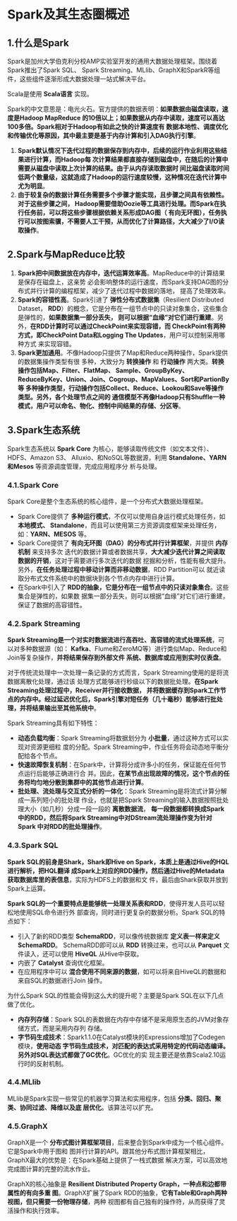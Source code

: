 Spark及其生态圈概述
================================================================================
## 1.什么是Spark
Spark是加州大学伯克利分校AMP实验室开发的通用大数据处理框架。围绕着Spark推出了Spark SQL、
Spark Streaming、MLlib、GraphX和SparkR等组件，这些组件逐渐形成大数据处理一站式解决平台。

Scala是使用 **Scala语言** 实现。

Spark的中文意思是：电光火石。官方提供的数据表明：**如果数据由磁盘读取，速度是Hadoop MapReduce
的10倍以上；如果数据从内存中读取，速度可以高达100多倍。Spark相对于Hadoop有如此之快的计算速度有
数据本地性、调度优化和传输优化等原因，其中最主要是基于内存计算和引入DAG执行引擎**。
1. **Spark默认情况下迭代过程的数据保存到内存中，后续的运行作业利用这些结果进行计算，而Hadoop每
次计算结果都直接存储到磁盘中，在随后的计算中需要从磁盘中读取上次计算的结果。由于从内存读取数据时
间比磁盘读取时间低两个数量级，这就造成了Hadoop的运行速度较慢，这种情况在迭代计算中尤为明显**。
2. **由于较复杂的数据计算任务需要多个步骤才能实现，且步骤之间具有依赖性。对于这些步骤之间，
Hadoop需要借助Oozie等工具进行处理。而Spark在执行任务前，可以将这些步骤根据依赖关系形成DAG图（
有向无环图），任务执行可以按图索骥，不需要人工干预，从而优化了计算路径，大大减少了I/O读取操作**。

## 2.Spark与MapReduce比较 
1. **Spark把中间数据放在内存中，迭代运算效率高**。MapReduce中的计算结果是保存在磁盘上，这亲势
必会影响整体的运行速度，而Spark支持DAG图的分布式并行计算的编程框架，减少了迭代过程中数据的落地，
提高了处理效率。
2. **Spark的容错性高**。Spark引进了 **弹性分布式数据集**（Resilient Distributed Dataset，
**RDD**）的概念，它是分布在一组节点中的只读对象集合，这些集合是弹性的，**如果数据集一部分丢失，
则可以根据“血缘”对它们进行重建**。另外，**在RDD计算时可以通过CheckPoint来实现容错，而
CheckPoint有两种方式，即CheckPoint Data和Logging The Updates**，用户可以控制采用哪种方式
来实现容错。
3. **Spark更加通用**。不像Hadoop只提供了Map和Reduce两种操作，Spark提供的数据集操作类型有很
多种，大致分为 **转换操作** 和 **行动操作** 两大类。**转换操作包括Map、Filter、FlatMap、
Sample、GroupByKey、ReduceByKey、Union、Join、Cogroup、MapValues、Sort和PartionBy等
多种操作类型，行动操作包括Collect、Reduce、Lookou和Save等操作类型。另外，各个处理节点之间的
通信模型不再像Hadoop只有Shuffle一种模式，用户可以命名、物化、控制中间结果的存储、分区等**。


## 3.Spark生态系统
Spark生态系统以 **Spark Core** 为核心，能够读取传统文件（如文本文件）、HDFS、Amazon S3、
Alluxio、和NoSQL等数据源，利用 **Standalone、YARN和Mesos** 等资源调度管理，完成应用程序分
析与处理。

### 4.1.Spark Core
Spark Core是整个生态系统的核心组件，是一个分布式大数据处理框架。
+ Spark Core提供了 **多种运行模式**，不仅可以使用自身运行模式处理任务，如 **本地模式、
Standalone**，而且可以使用第三方资源调度框架来处理任务，如：**YARN、MESOS** 等。
+ Spark Core提供了 **有向无环图（DAG）的分布式并行计算框架**，并提供 **内存机制** 来支持多次
迭代的数据计算或者数据共享，**大大减少迭代计算之间读取数据的开销**，这对于需要进行多次迭代的数据
挖掘和分析，性能有极大提升。另外，**在任务处理过程中移动计算而非移动数据**，RDD Partition可以
就近读取分布式文件系统中的数据块到各个节点内存中进行计算。
+ 在Spark中引入了 **RDD的抽象，它是分布在一组节点中的只读对象集合**。这些集合是弹性的，如果数
据集一部分丢失，则可以根据“血缘”对它们进行重建，保证了数据的高容错性。

### 4.2.Spark Streaming
**Spark Streaming是一个对实时数据流进行高吞吐、高容错的流式处理系统**，可以对多种数据源（如：
**Kafka**、Flume和ZeroMQ等）进行类似Map、Reduce和Join等复杂操作，**并将结果保存到外部文件
系统、数据库或应用到实时仪表盘**。

对于传统流处理中一次处理一条记录的方式而言，Spark Streaming使用的是将流数据离散化处理，通过该
处理方式能够进行秒级以下的数据批处理。**在Spark Streaming处理过程中，Receiver并行接收数据，
并将数据缓存到Spark工作节点的内存中。经过延迟优化后，Spark引擎对短任务（几十毫秒）能够进行批处
理，并将结果输出至其他系统中**。

Spark Streaming具有如下特性：
+ **动态负载均衡**：Spark Streaming将数据划分为 **小批量**，通过这种方式可以实现对资源更细粒
度的分配。Spark Streaming中，作业任务将会动态地平衡分配给各个节点。
+ **快速故障恢复机制**：在Spark中，计算将分成许多小的任务，保证能在任何节点运行后能够正确进行合
并。因此，**在某节点出现故障的情况，这个节点的任务将均匀地分散到集群中的其他节点进行计算**。
+ **批处理、流处理与交互式分析的一体化**：Spark Streaming是将流式计算分解成一系列短小的批处理
作业，也就是把Spark Streaming的输入数据按照批处理大小（如几秒）分成一段一段的 **离散数据流**，
**每一段数据都转换成Spark中的RDD，然后将Spark Streaming中对DStream流处理操作变为针对Spark
中对RDD的批处理操作**。

### 4.3.Spark SQL
**Spark SQL的前身是Shark，Shark即Hive on Spark，本质上是通过Hive的HQL进行解析，把HQL翻译
成Spark上对应的RDD操作，然后通过Hive的Metadata获取数据库里的表信息**，实际为HDFS上的数据和文
件，最后由Shark获取并放到Spark上运算。 

**Spark SQL的一个重要特点是能够统一处理关系表和RDD**，使得开发人员可以轻松地使用SQL命令进行外
部查询，同时进行更复杂的数据分析。Spark SQL的特点如下：
+ 引入了新的RDD类型 **SchemaRDD**，可以像传统数据库 **定义表一样来定义SchemaRDD**。
SchemaRDD即可以从 **RDD** 转换过来，也可以从 **Parquet** 文件读入，还可以使用 **HiveQL**
从Hive中获取。
+ 内嵌了 **Catalyst** 查询优化框架。
+ 在应用程序中可以 **混合使用不同来源的数据**，如可以将来自HiveQL的数据和来自SQL的数据进行Join
操作。

为什么Spark SQL的性能会得到这么大的提升呢？主要是Spark SQL在以下几点做了优化。
+ **内存列存储**：Spark SQL的表数据在内存中存储不是采用原生态的JVM对象存储方式，而是采用内存列
存储。
+ **字节码生成技术**：Spark1.1.0在Catalyst模块的Expressions增加了Codegen模块，**使用动态
字节码生成技术，对匹配的表达式采用特定的代码动态编译。另外对SQL表达式都做了GC优化**。GC优化的实
现主要还是依靠Scala2.10运行时的反射机制。

### 4.4.MLlib
MLlib是Spark实现一些常见的机器学习算法和实用程序，包括 **分类、回归、聚类、协同过滤、降维以及底
层优化**。该算法可以扩充。

### 4.5.GraphX
GraphX是一个 **分布式图计算框架项目**，后来整合到Spark中成为一个核心组件。它是Spark中用于图和
图并行计算的API。跟其他分布式图计算框架相比，GraphX最大的优势是：在Spark基础上提供了一栈式数据
解决方案，可以高效地完成图计算的完整的流水作业。

GraphX的核心抽象是 **Resilient Distributed Property Graph，一种点和边都带属性的有向多重
图**。GraphX扩展了Spark RDD的抽象，**它有Table和Graph两种视图，但只需要一份物理存储**，两种
视图都有自己独有的操作符，从而获得了灵活操作和执行效率。









                                                                                                                                                                                                                                                                                                                                                                                                                                                                                                                                                                                                                                                    










